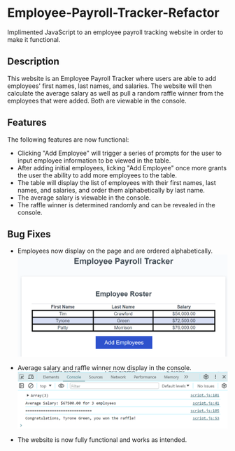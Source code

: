 # Employee-Payroll-Tracker-Refactor

Implimented JavaScript to an employee payroll tracking website in order to make it functional.

## Description

This website is an Employee Payroll Tracker where users are able to add employees' first names, last names, and salaries. The website will then calculate the average salary as well as pull a random raffle winner from the employees that were added. Both are viewable in the console.

## Features

The following features are now functional:

- Clicking "Add Employee" will trigger a series of prompts for the user to input employee information to be viewed in the table.
- After adding initial employees, licking "Add Employee" once more grants the user the ability to add more employees to the table.
- The table will display the list of employees with their first names, last names, and salaries, and order them alphabetically by    last name.
- The average salary is viewable in the console.
- The raffle winner is determined randomly and can be revealed in the console.

## Bug Fixes

- Employees now display on the page and are ordered alphabetically.
    ![alt text](Assets/images/table-issue-fixed.png)

- Average salary and raffle winner now display in the console.
    ![alt text](Assets/images/avg-salary-fixed.png)

- The website is now fully functional and works as intended.

